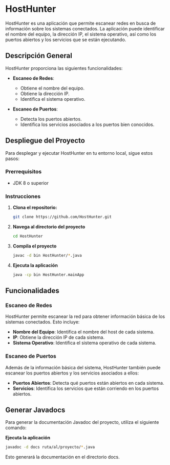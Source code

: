 # HostHunter

HostHunter es una aplicación que permite escanear redes en busca de información sobre los sistemas conectados. La aplicación puede identificar el nombre del equipo, la dirección IP, el sistema operativo, así como los puertos abiertos y los servicios que se están ejecutando.

## Descripción General

HostHunter proporciona las siguientes funcionalidades:

- **Escaneo de Redes**:
  - Obtiene el nombre del equipo.
  - Obtiene la dirección IP.
  - Identifica el sistema operativo.

- **Escaneo de Puertos**:
  - Detecta los puertos abiertos.
  - Identifica los servicios asociados a los puertos bien conocidos.

## Despliegue del Proyecto

Para desplegar y ejecutar HostHunter en tu entorno local, sigue estos pasos:

### Prerrequisitos

- JDK 8 o superior

### Instrucciones

1. **Clona el repositorio:**

   ```bash
   git clone https://github.com/HostHunter.git
   ```

2. **Navega al directorio del proyecto**

   ```bash
   cd HostHunter
   ```

3. **Compila el proyecto**

   ```bash
   javac -d bin HostHunter/*.java
   ```

4. **Ejecuta la aplicación**

   ```bash
   java -cp bin HostHunter.mainApp
   ```

## Funcionalidades

### Escaneo de Redes

HostHunter permite escanear la red para obtener información básica de los sistemas conectados. Esto incluye:

- **Nombre del Equipo**: Identifica el nombre del host de cada sistema.
- **IP**: Obtiene la dirección IP de cada sistema.
- **Sistema Operativo**: Identifica el sistema operativo de cada sistema.

### Escaneo de Puertos

Además de la información básica del sistema, HostHunter también puede escanear los puertos abiertos y los servicios asociados a ellos:

- **Puertos Abiertos**: Detecta qué puertos están abiertos en cada sistema.
- **Servicios**: Identifica los servicios que están corriendo en los puertos abiertos.

## Generar Javadocs

Para generar la documentación Javadoc del proyecto, utiliza el siguiente comando:

**Ejecuta la aplicación**

   ```bash
   javadoc -d docs ruta/al/proyecto/*.java
   ```

Esto generará la documentación en el directorio docs.
